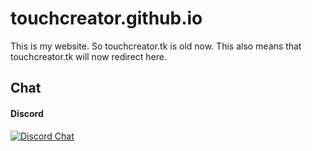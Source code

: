 # touchcreator.github.io
This is my website. So touchcreator.tk is old now. This also means that touchcreator.tk will now redirect here.
## Chat
#### Discord  
[![Discord Chat](https://img.shields.io/discord/308323056592486420.svg)](https://discord.gg/ATHTsgfM)  
